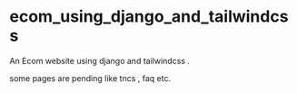 # ecom_using_django_and_tailwindcss

An Ecom website using django and tailwindcss .

some pages are pending like tncs , faq etc.
